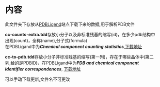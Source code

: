 # 内容

此文件夹下存放从[PDBLigend](http://ligand-expo.rcsb.org/ld-download.html)站点下载下来的数据,用于解析PDB文件

**cc-counts-extra.tdd**存放小分子以及非标准残基的缩写(id)，在多少pdb结构中出现(count)，全称(name),分子式(formula)  
在PDBLigand中为***Chemical component counting statistics***,[下载地址](http://ligand-expo.rcsb.org/dictionaries/cc-counts-extra.tdd)

**cc-to-pdb.tdd**存放小分子非标准残基的缩写(第一列)，存在于哪些晶体中(第二列,给的是PDBID)，在PDBLigand中为***PDB and chemical component identifier correspondences***,
[下载地址](http://ligand-expo.rcsb.org/dictionaries/cc-to-pdb.tdd)

可以手动下载更新,文件名不可更改